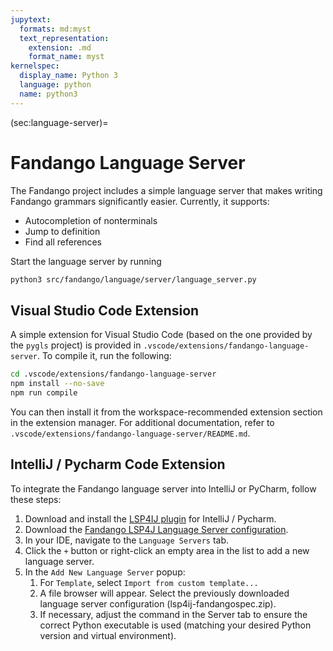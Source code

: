 ```yaml
---
jupytext:
  formats: md:myst
  text_representation:
    extension: .md
    format_name: myst
kernelspec:
  display_name: Python 3
  language: python
  name: python3
---
```


(sec:language-server)=
# Fandango Language Server

The Fandango project includes a simple language server that makes writing Fandango grammars significantly easier. Currently, it supports:
- Autocompletion of nonterminals
- Jump to definition
- Find all references

Start the language server by running

```bash
python3 src/fandango/language/server/language_server.py
```

## Visual Studio Code Extension

A simple extension for Visual Studio Code (based on the one provided by the `pygls` project) is provided in `.vscode/extensions/fandango-language-server`. To compile it, run the following:

```bash
cd .vscode/extensions/fandango-language-server
npm install --no-save
npm run compile
```

You can then install it from the workspace-recommended extension section in the extension manager. For additional documentation, refer to `.vscode/extensions/fandango-language-server/README.md`.

## IntelliJ / Pycharm Code Extension
To integrate the Fandango language server into IntelliJ or PyCharm, follow these steps:

1. Download and install the [LSP4IJ plugin](https://plugins.jetbrains.com/plugin/23257-lsp4ij) for IntelliJ / Pycharm.
2. Download the [Fandango LSP4J Language Server configuration](lsp4ij-fandangospec.zip).
3. In your IDE, navigate to the `Language Servers` tab.
4. Click the `+` button or right-click an empty area in the list to add a new language server.
5. In the `Add New Language Server` popup:
   1. For `Template`, select `Import from custom template...`
   2. A file browser will appear. Select the previously downloaded language server configuration (lsp4ij-fandangospec.zip).
   3. If necessary, adjust the command in the Server tab to ensure the correct Python executable is used (matching your desired Python version and virtual environment).
